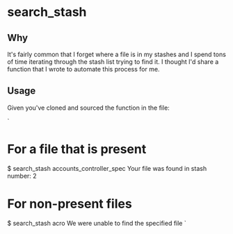 # search_stash

## Why

It's fairly common that I forget where a file is in my stashes and I spend tons of time iterating through the stash list trying to find it. I thought I'd share a function that I wrote to automate this process for me.

## Usage

Given you've cloned and sourced the function in the file:

 `
 # For a file that is present
 
 $ search_stash accounts_controller_spec
 Your file was found in stash number: 2
 
 # For non-present files
 
 $ search_stash acro
 We were unable to find the specified file
`

